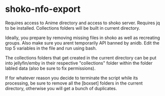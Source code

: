 # shoko-nfo-export
Requires access to Anime directory and access to shoko server.
Requires jq to be installed.
Collections folders will be built in current directory.

Ideally, you prepare by removing missing files in shoko as well as recreating groups. Also make sure you arent temporarily API banned by anidb.
Edit the top 5 variables in the file and run using bash.

The collections folders that get created in the current directory can be put into jellyfin/emby in their respective "collections" folder within the folder labled data (also be sure to fix permissions). 

If for whatever reason you decide to terminate the script while its processing, be sure to remove all the [boxset] folders in the current directory, otherwise you will get a bunch of duplicates.
